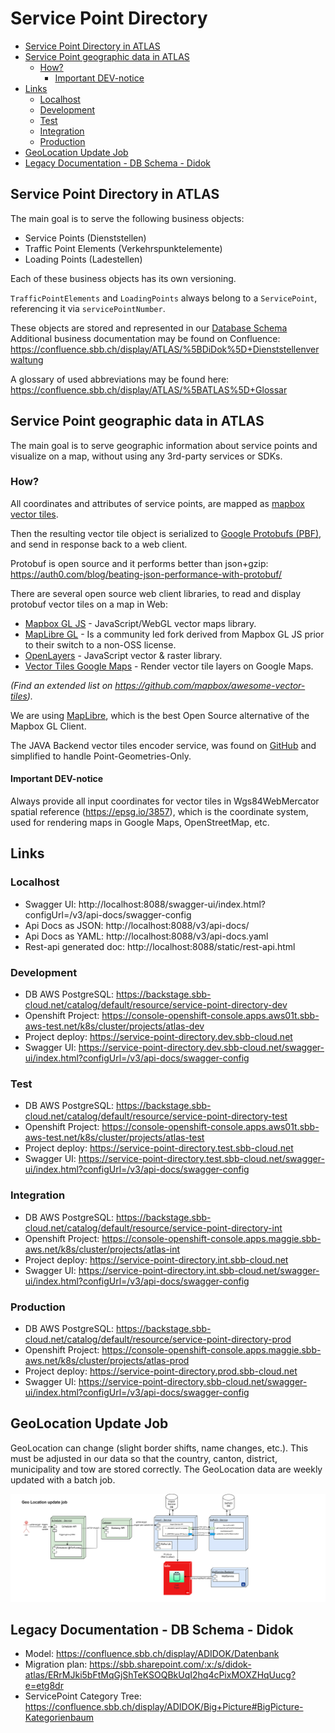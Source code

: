 # Service Point Directory

<!-- toc -->

- [Service Point Directory in ATLAS](#service-point-directory-in-atlas)
- [Service Point geographic data in ATLAS](#service-point-geographic-data-in-atlas)
  * [How?](#how)
    + [Important DEV-notice](#important-dev-notice)
- [Links](#links)
  * [Localhost](#localhost)
  * [Development](#development)
  * [Test](#test)
  * [Integration](#integration)
  * [Production](#production)
- [GeoLocation Update Job](#geolocation-update-job)
- [Legacy Documentation - DB Schema - Didok](#legacy-documentation---db-schema---didok)

<!-- tocstop -->

## Service Point Directory in ATLAS

The main goal is to serve the following business objects:

- Service Points (Dienststellen)
- Traffic Point Elements (Verkehrspunktelemente)
- Loading Points (Ladestellen)

Each of these business objects has its own versioning.

`TrafficPointElements` and `LoadingPoints` always belong to a `ServicePoint`, referencing it
via `servicePointNumber`.

These objects are stored and represented in our [Database Schema](src/docs/db-schema.md)
Additional business documentation may be found on
Confluence: https://confluence.sbb.ch/display/ATLAS/%5BDiDok%5D+Dienststellenverwaltung

A glossary of used abbreviations may be found
here: https://confluence.sbb.ch/display/ATLAS/%5BATLAS%5D+Glossar

## Service Point geographic data in ATLAS

The main goal is to serve geographic information about service points and visualize on a map,
without
using any 3rd-party services or SDKs.

### How?

All coordinates and attributes of service points, are mapped
as [mapbox vector tiles](https://docs.mapbox.com/data/tilesets/guides/vector-tiles-standards/).

Then the resulting vector tile object is serialized
to [Google Protobufs (PBF)](https://github.com/protocolbuffers/protobuf),
and send in response back to a web client.

Protobuf is open source and it performs better than
json+gzip: https://auth0.com/blog/beating-json-performance-with-protobuf/

There are several open source web client libraries, to read and display protobuf vector tiles on
a map in Web:

- [Mapbox GL JS](https://github.com/mapbox/mapbox-gl-js) - JavaScript/WebGL vector maps library.
- [MapLibre GL](https://github.com/maplibre/maplibre-gl-js) - Is a community led fork derived from
  Mapbox GL JS prior to their switch to a non-OSS license.
- [OpenLayers](https://openlayers.org/en/latest/examples/mapbox-vector-layer.html) - JavaScript
  vector & raster library.
- [Vector Tiles Google Maps](https://github.com/techjb/Vector-Tiles-Google-Maps) - Render vector
  tile layers on Google Maps.

_(Find an extended list on https://github.com/mapbox/awesome-vector-tiles)._

We are using [MapLibre](https://maplibre.org/), which is the best Open Source alternative of the
Mapbox GL Client.

The JAVA Backend vector tiles encoder service, was found
on [GitHub](https://github.com/ElectronicChartCentre/java-vector-tile) and simplified to handle
Point-Geometries-Only.

#### Important DEV-notice

Always provide all input coordinates for vector tiles in Wgs84WebMercator spatial
reference (https://epsg.io/3857), which is the coordinate system, used for rendering maps in Google
Maps, OpenStreetMap, etc.

## Links

### Localhost

* Swagger UI: http://localhost:8088/swagger-ui/index.html?configUrl=/v3/api-docs/swagger-config
* Api Docs as JSON: http://localhost:8088/v3/api-docs/
* Api Docs as YAML: http://localhost:8088/v3/api-docs.yaml
* Rest-api generated doc: http://localhost:8088/static/rest-api.html

### Development

* DB AWS PostgreSQL: https://backstage.sbb-cloud.net/catalog/default/resource/service-point-directory-dev
* Openshift
  Project: https://console-openshift-console.apps.aws01t.sbb-aws-test.net/k8s/cluster/projects/atlas-dev
* Project deploy: https://service-point-directory.dev.sbb-cloud.net
* Swagger
  UI: https://service-point-directory.dev.sbb-cloud.net/swagger-ui/index.html?configUrl=/v3/api-docs/swagger-config

### Test

* DB AWS PostgreSQL: https://backstage.sbb-cloud.net/catalog/default/resource/service-point-directory-test
* Openshift
  Project: https://console-openshift-console.apps.aws01t.sbb-aws-test.net/k8s/cluster/projects/atlas-test
* Project deploy: https://service-point-directory.test.sbb-cloud.net
* Swagger
  UI: https://service-point-directory.test.sbb-cloud.net/swagger-ui/index.html?configUrl=/v3/api-docs/swagger-config

### Integration

* DB AWS PostgreSQL: https://backstage.sbb-cloud.net/catalog/default/resource/service-point-directory-int
* Openshift
  Project: https://console-openshift-console.apps.maggie.sbb-aws.net/k8s/cluster/projects/atlas-int
* Project deploy: https://service-point-directory.int.sbb-cloud.net
* Swagger
  UI: https://service-point-directory.int.sbb-cloud.net/swagger-ui/index.html?configUrl=/v3/api-docs/swagger-config

### Production

* DB AWS PostgreSQL: https://backstage.sbb-cloud.net/catalog/default/resource/service-point-directory-prod
* Openshift
  Project: https://console-openshift-console.apps.maggie.sbb-aws.net/k8s/cluster/projects/atlas-prod
* Project deploy: https://service-point-directory.prod.sbb-cloud.net
* Swagger
  UI:  https://service-point-directory.sbb-cloud.net/swagger-ui/index.html?configUrl=/v3/api-docs/swagger-config

## GeoLocation Update Job

GeoLocation can change (slight border shifts, name changes, etc.). This must be adjusted in our data so that the country,
canton, district, municipality and tow are stored correctly.
The GeoLocation data are weekly updated with a batch job.   

![GeoLocationJob](documentation/geolocation-job.svg)

## Legacy Documentation - DB Schema - Didok

- Model: https://confluence.sbb.ch/display/ADIDOK/Datenbank
- Migration
  plan: https://sbb.sharepoint.com/:x:/s/didok-atlas/ERrMJki5bFtMqGjShTeKSOQBkUqI2hq4cPixMOXZHqUucg?e=etg8dr
- ServicePoint Category
  Tree: https://confluence.sbb.ch/display/ADIDOK/Big+Picture#BigPicture-Kategorienbaum
